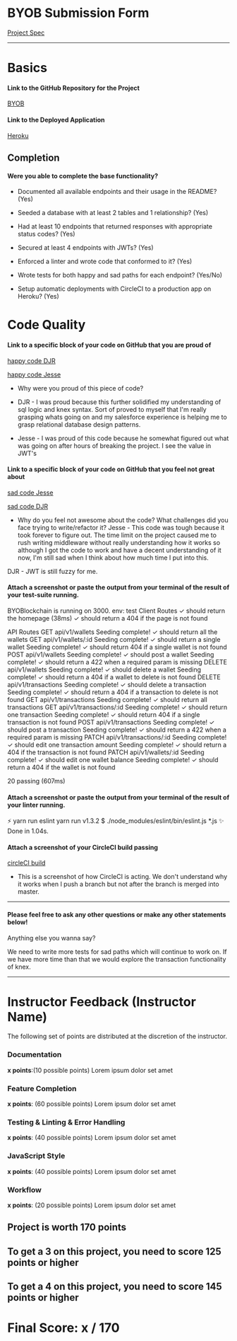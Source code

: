 # BYOB Submission Form

[Project Spec](http://frontend.turing.io/projects/build-your-own-backend.html)

------

# Basics

#### Link to the GitHub Repository for the Project
[BYOB](https://github.com/davidjryan/BYOBlockchain)

#### Link to the Deployed Application
[Heroku](https://byoblockchain.herokuapp.com)


## Completion

#### Were you able to complete the base functionality?

* Documented all available endpoints and their usage in the README?
(Yes)

* Seeded a database with at least 2 tables and 1 relationship?
(Yes)

* Had at least 10 endpoints that returned responses with appropriate status codes?
(Yes)

* Secured at least 4 endpoints with JWTs?
(Yes)

* Enforced a linter and wrote code that conformed to it?
(Yes)

* Wrote tests for both happy and sad paths for each endpoint?
(Yes/No)

* Setup automatic deployments with CircleCI to a production app on Heroku?
(Yes)

# Code Quality

#### Link to a specific block of your code on GitHub that you are proud of
[happy code DJR](https://github.com/davidjryan/BYOBlockchain/blob/2a71d84928e01719dbe8f65850a4e11a8ca879dd/server.js#L210-L223)

[happy code Jesse](https://github.com/davidjryan/BYOBlockchain/blob/47e66a9c041e5609c8a072e97466c695a6354aff/server.js#L33-L59)

* Why were you proud of this piece of code?
- DJR - I was proud because this further solidified my understanding of sql logic and knex syntax.  Sort of proved to myself that I'm really grasping whats going on and my salesforce experience is helping me to grasp relational database design patterns.

- Jesse - I was proud of this code because he somewhat figured out what was going on after hours of breaking the project. I see the value in JWT's 

#### Link to a specific block of your code on GitHub that you feel not great about
[sad code Jesse](https://github.com/davidjryan/BYOBlockchain/blob/47e66a9c041e5609c8a072e97466c695a6354aff/server.js#L61-L73)

[sad code DJR](https://github.com/davidjryan/BYOBlockchain/blob/b041ec175101694f9a06138de489953457188b7b/server.js#L61-L73)

* Why do you feel not awesome about the code? What challenges did you face trying to write/refactor it?
Jesse - This code was tough because it took forever to figure out. The time limit on the project caused me to rush writing middleware without really understanding how it works so although I got the code to work and have a decent understanding of it now, I'm still sad when I think about how much time I put into this.

DJR - JWT is still fuzzy for me.

#### Attach a screenshot or paste the output from your terminal of the result of your test-suite running.


BYOBlockchain is running on 3000. env: test
  Client Routes
    ✓ should return the homepage (38ms)
    ✓ should return a 404 if the page is not found

  API Routes
    GET api/v1/wallets
Seeding complete!
      ✓ should return all the wallets
    GET api/v1/wallets/:id
Seeding complete!
      ✓ should return a single wallet
Seeding complete!
      ✓ should return 404 if a single wallet is not found
    POST api/v1/wallets
Seeding complete!
      ✓ should post a wallet
Seeding complete!
      ✓ should return a 422 when a required param is missing
    DELETE api/v1/wallets
Seeding complete!
      ✓ should delete a wallet
Seeding complete!
      ✓ should return a 404 if a wallet to delete is not found
    DELETE api/v1/transactions
Seeding complete!
      ✓ should delete a transaction
Seeding complete!
      ✓ should return a 404 if a transaction to delete is not found
    GET api/v1/transactions
Seeding complete!
      ✓ should return all transactions
    GET api/v1/transactions/:id
Seeding complete!
      ✓ should return one transaction
Seeding complete!
      ✓ should return 404 if a single transaction is not found
    POST api/v1/transactions
Seeding complete!
      ✓ should post a transaction
Seeding complete!
      ✓ should return a 422 when a required param is missing
    PATCH api/v1/transactions/:id
Seeding complete!
      ✓ should edit one transaction amount
Seeding complete!
      ✓ should return a 404 if the transaction is not found
    PATCH api/v1/wallets/:id
Seeding complete!
      ✓ should edit one wallet balance
Seeding complete!
      ✓ should return a 404 if the wallet is not found


  20 passing (607ms)

#### Attach a screenshot or paste the output from your terminal of the result of your linter running.

⚡ yarn run eslint
yarn run v1.3.2
$ ./node_modules/eslint/bin/eslint.js *.js
✨  Done in 1.04s.

#### Attach a screenshot of your CircleCI build passing

[circleCI build](https://github.com/davidjryan/BYOBlockchain/blob/master/Screen%20Shot%202018-02-09%20at%207.16.47%20PM.png)
- This is a screenshot of how CircleCI is acting. We don't understand why it works when I push a branch but not after the branch is merged into master.
-----

#### Please feel free to ask any other questions or make any other statements below!

Anything else you wanna say?

We need to write more tests for sad paths which will continue to work on. If we have more time than that we would explore the transaction functionality of knex.

-----


# Instructor Feedback (Instructor Name)

The following set of points are distributed at the discretion of the instructor.

### Documentation

**x points**:(10 possible points) Lorem ipsum dolor set amet

### Feature Completion

**x points**: (60 possible points) Lorem ipsum dolor set amet

### Testing & Linting & Error Handling

**x points**: (40 possible points) Lorem ipsum dolor set amet

### JavaScript Style

**x points**: (40 possible points) Lorem ipsum dolor set amet

### Workflow

**x points**: (20 possible points) Lorem ipsum dolor set amet

## Project is worth 170 points

## To get a 3 on this project, you need to score 125 points or higher
## To get a 4 on this project, you need to score 145 points or higher

# Final Score: x / 170
